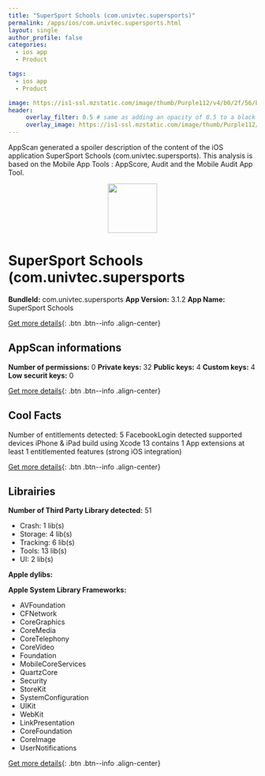 ```yaml
---
title: "SuperSport Schools (com.univtec.supersports)"
permalink: /apps/ios/com.univtec.supersports.html
layout: single
author_profile: false
categories: 
  - ios app 
  - Product 

tags: 
  - ios app 
  - Product 

image: https://is1-ssl.mzstatic.com/image/thumb/Purple112/v4/b0/2f/56/b02f56fe-995d-0a85-6ea1-d9911d368dc1/AppIcon-sss-1x_U007emarketing-0-7-0-85-220.png/512x512bb.jpg
header: 
     overlay_filter: 0.5 # same as adding an opacity of 0.5 to a black background
     overlay_image: https://is1-ssl.mzstatic.com/image/thumb/Purple112/v4/b0/2f/56/b02f56fe-995d-0a85-6ea1-d9911d368dc1/AppIcon-sss-1x_U007emarketing-0-7-0-85-220.png/512x512bb.jpg
---
```

AppScan generated a spoiler description of the content of the iOS application SuperSport Schools (com.univtec.supersports). This analysis is based on the Mobile App Tools : AppScore, Audit and the Mobile Audit App Tool.

  
  
<div style="text-align: center;"><img src="https://is1-ssl.mzstatic.com/image/thumb/Purple112/v4/b0/2f/56/b02f56fe-995d-0a85-6ea1-d9911d368dc1/AppIcon-sss-1x_U007emarketing-0-7-0-85-220.png/512x512bb.jpg" width="100" height="100"></div>  
  
# SuperSport Schools (com.univtec.supersports

**BundleId:** com.univtec.supersports
**App Version:** 3.1.2
**App Name:** SuperSport Schools


[Get more details](/pricing.html){: .btn .btn--info .align-center}  
  
## AppScan informations 

**Number of permissions:** 0
**Private keys:** 32
**Public keys:** 4
**Custom keys:** 4
**Low securit keys:** 0
  
[Get more details](/pricing.html){: .btn .btn--info .align-center}

## Cool Facts

Number of entitlements detected: 5
FacebookLogin detected
supported devices iPhone & iPad
build using Xcode 13
contains 1 App extensions
at least 1 entitlemented features (strong iOS integration)
  
[Get more details](/pricing.html){: .btn .btn--info .align-center}

## Librairies 
**Number of Third Party Library detected:** 51
- Crash: 1 lib(s)
- Storage: 4 lib(s)
- Tracking: 6 lib(s)
- Tools: 13 lib(s)
- UI: 2 lib(s)

**Apple dylibs:**


**Apple System Library Frameworks:**
- AVFoundation
- CFNetwork
- CoreGraphics
- CoreMedia
- CoreTelephony
- CoreVideo
- Foundation
- MobileCoreServices
- QuartzCore
- Security
- StoreKit
- SystemConfiguration
- UIKit
- WebKit
- LinkPresentation
- CoreFoundation
- CoreImage
- UserNotifications


  
[Get more details](/pricing.html){: .btn .btn--info .align-center}

